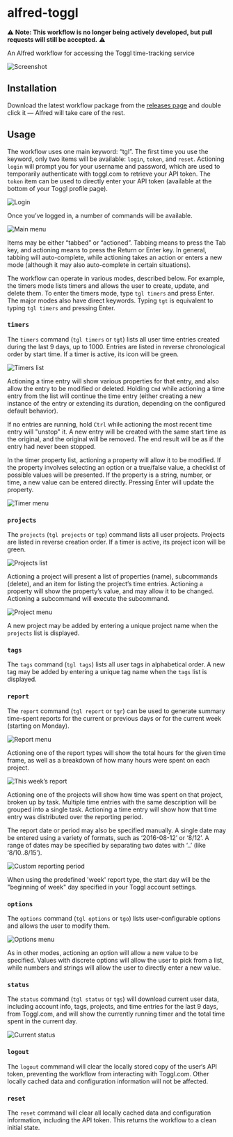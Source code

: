 alfred-toggl
============

⚠️ **Note: This workflow is no longer being actively developed, but pull requests will still be accepted.** ⚠️

An Alfred workflow for accessing the Toggl time-tracking service

![Screenshot](doc/report_dates.png?raw=true)

Installation
------------

Download the latest workflow package from the [releases page](https://github.com/jason0x43/alfred-toggl/releases) and double click it — Alfred will take care of the rest.

Usage
-----

The workflow uses one main keyword: “tgl”. The first time you use the keyword, only two items will be available: `login`, `token`, and `reset`. Actioning `login` will prompt you for your username and password, which are used to temporarily authenticate with toggl.com to retrieve your API token. The `token` item can be used to directly enter your API token (available at the bottom of your Toggl profile page).

![Login](doc/tgl_logged_out.png?raw=true)

Once you’ve logged in, a number of commands will be available.

![Main menu](doc/tgl_logged_in.png?raw=true)

Items may be either “tabbed” or “actioned”. Tabbing means to press the Tab key, and actioning means to press the Return or Enter key. In general, tabbing will auto-complete, while actioning takes an action or enters a new mode (although it may also auto-complete in certain situations).

The workflow can operate in various modes, described below. For example, the timers mode lists timers and allows the user to create, update, and delete them. To enter the timers mode, type `tgl timers` and press Enter. The major modes also have direct keywords. Typing `tgt` is equivalent to typing `tgl timers` and pressing Enter.

### `timers`

The `timers` command (`tgl timers` or `tgt`) lists all user time entries created during the last 9 days, up to 1000. Entries are listed in reverse chronological order by start time. If a timer is active, its icon will be green.

![Timers list](doc/timers.png?raw=true)

Actioning a time entry will show various properties for that entry, and also allow the entry to be modified or deleted. Holding `Cmd` while actioning a time entry from the list will continue the time entry (either creating a new instance of the entry or extending its duration, depending on the configured default behavior).

If no entries are running, hold `Ctrl` while actioning the most recent time entry will "unstop" it. A new entry will be created with the same start time as the original, and the original will be removed. The end result will be as if the entry had never been stopped.

In the timer property list, actioning a property will allow it to be modified. If the property involves selecting an option or a true/false value, a checklist of possible values will be presented. If the property is a string, number, or time, a new value can be entered directly. Pressing Enter will update the property.

![Timer menu](doc/timer_properties.png?raw=true)

### `projects`

The `projects` (`tgl projects` or `tgp`) command lists all user projects. Projects are listed in reverse creation order. If a timer is active, its project icon will be green.

![Projects list](doc/projects.png?raw=true)

Actioning a project will present a list of properties (name), subcommands (delete), and an item for listing the project’s time entries. Actioning a property will show the property’s value, and may allow it to be changed. Actioning a subcommand will execute the subcommand.

![Project menu](doc/project_properties.png?raw=true)

A new project may be added by entering a unique project name when the `projects` list is displayed.

### `tags`

The `tags` command (`tgl tags`) lists all user tags in alphabetical order. A new tag may be added by entering a unique tag name when the `tags` list is displayed.

### `report`

The `report` command (`tgl report` or `tgr`) can be used to generate summary time-spent reports for the current or previous days or for the current week (starting on Monday). 

![Report menu](doc/report_list.png?raw=true)

Actioning one of the report types will show the total hours for the given time frame, as well as a breakdown of how many hours were spent on each project.

![This week’s report](doc/report_week.png?raw=true)

Actioning one of the projects will show how time was spent on that project, broken up by task. Multiple time entries with the same description will be grouped into a single task. Actioning a time entry will show how that time entry was distributed over the reporting period.

The report date or period may also be specified manually. A single date may be entered using a variety of formats, such as ‘2016-08-12’ or ‘8/12’. A range of dates may be specified by separating two dates with ‘..’ (like ‘8/10..8/15’).

![Custom reporting period](doc/report_manual.png?raw=true)

When using the predefined 'week' report type, the start day will be the "beginning of week" day specified in your Toggl account settings.

### `options`

The `options` command (`tgl options` or `tgo`) lists user-configurable options and allows the user to modify them.

![Options menu](doc/options.png?raw=true)

As in other modes, actioning an option will allow a new value to be specified. Values with discrete options will allow the user to pick from a list, while numbers and strings will allow the user to directly enter a new value.

### `status`

The `status` command (`tgl status` or `tgs`) will download current user data, including account info, tags, projects, and time entries for the last 9 days, from Toggl.com, and will show the currently running timer and the total time spent in the current day.

![Current status](doc/status.png?raw=true)

### `logout`

The `logout` commmand will clear the locally stored copy of the user‘s API token, preventing the workflow from interacting with Toggl.com. Other locally cached data and configuration information will not be affected.

### `reset`

The `reset` command will clear all locally cached data and configuration information, including the API token. This returns the workflow to a clean initial state.
